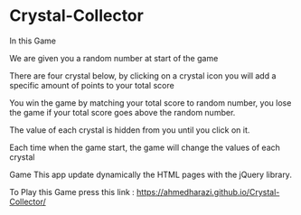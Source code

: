 # Crystal-Collector

In this Game 

We are given you a random number at start of the game

There are four crystal below, by clicking on a crystal icon you will add a specific amount of points to your total score

You win the game by matching your total score to random number, you lose the game if your total score goes above the random number.

The value of each crystal is hidden from you until you click on it.

Each time when the game start, the game will change the values of each crystal

Game
This app update dynamically the HTML pages with the jQuery library. 

To Play this Game press this link :
https://ahmedharazi.github.io/Crystal-Collector/
